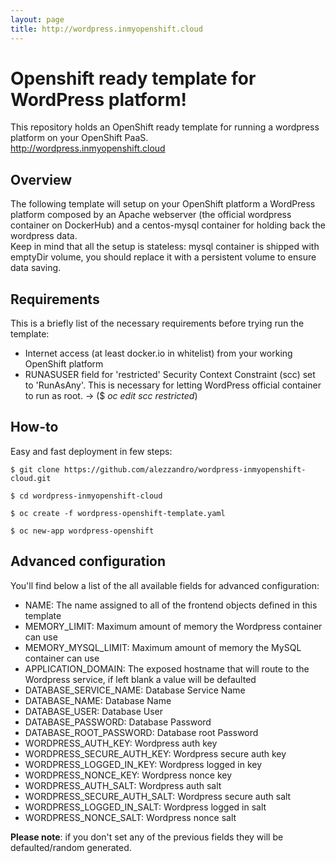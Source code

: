 ```yaml
---
layout: page
title: http://wordpress.inmyopenshift.cloud
---
```


# Openshift ready template for WordPress platform!

This repository holds an OpenShift ready template for running a wordpress platform on your OpenShift PaaS.
<br>
<a href="http://wordpress.inmyopenshift.cloud">http://wordpress.inmyopenshift.cloud</a>

## Overview
The following template will setup on your OpenShift platform a WordPress platform composed by an Apache webserver (the official wordpress container on DockerHub) and a centos-mysql container for holding back the wordpress data.<br>
Keep in mind that all the setup is stateless: mysql container is shipped with emptyDir volume, you should replace it with a persistent volume to ensure data saving.

## Requirements
This is a briefly list of the necessary requirements before trying run the template:

* Internet access (at least docker.io in whitelist) from your working OpenShift platform
* RUNASUSER field for 'restricted' Security Context Constraint (scc) set to 'RunAsAny'. This is necessary for letting WordPress official container to run as root. -> ($ <i>oc edit scc restricted</i>)

## How-to
Easy and fast deployment in few steps:

```
$ git clone https://github.com/alezzandro/wordpress-inmyopenshift-cloud.git

$ cd wordpress-inmyopenshift-cloud

$ oc create -f wordpress-openshift-template.yaml

$ oc new-app wordpress-openshift
```

## Advanced configuration
You'll find below a list of the all available fields for advanced configuration:

* NAME: The name assigned to all of the frontend objects defined in this template
* MEMORY_LIMIT: Maximum amount of memory the Wordpress container can use
* MEMORY_MYSQL_LIMIT: Maximum amount of memory the MySQL container can use
* APPLICATION_DOMAIN: The exposed hostname that will route to the Wordpress service, if left blank a value will be defaulted
* DATABASE_SERVICE_NAME: Database Service Name
* DATABASE_NAME: Database Name
* DATABASE_USER: Database User
* DATABASE_PASSWORD: Database Password
* DATABASE_ROOT_PASSWORD: Database root Password
* WORDPRESS_AUTH_KEY: Wordpress auth key
* WORDPRESS_SECURE_AUTH_KEY: Wordpress secure auth key
* WORDPRESS_LOGGED_IN_KEY: Wordpress logged in key
* WORDPRESS_NONCE_KEY: Wordpress nonce key
* WORDPRESS_AUTH_SALT: Wordpress auth salt
* WORDPRESS_SECURE_AUTH_SALT: Wordpress secure auth salt
* WORDPRESS_LOGGED_IN_SALT: Wordpress logged in salt
* WORDPRESS_NONCE_SALT: Wordpress nonce salt

<b>Please note</b>: if you don't set any of the previous fields they will be defaulted/random generated.

